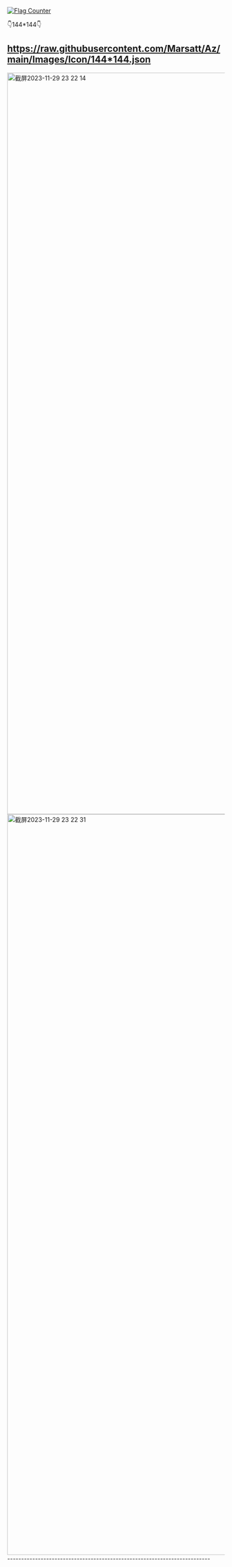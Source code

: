 <a href="https://info.flagcounter.com/Ihcr"><img src="https://s11.flagcounter.com/count2/Ihcr/bg_FFFFFF/txt_000000/border_CCCCCC/columns_2/maxflags_10/viewers_0/labels_1/pageviews_1/flags_0/percent_0/" alt="Flag Counter" border="0"></a>

👇144*144👇

https://raw.githubusercontent.com/Marsatt/Az/main/Images/Icon/144*144.json
--------------------------------------------------------------------------
<img width="1715" alt="截屏2023-11-29 23 22 14" src="https://github.com/Marsatt/Az/assets/62168278/b74778af-6642-4bc5-9d96-094d86e5ff54">
<img width="1713" alt="截屏2023-11-29 23 22 31" src="https://github.com/Marsatt/Az/assets/62168278/cff687f6-52a7-4c8c-9abc-eabbb144b31f">
-------------------------------------------------------------------------

